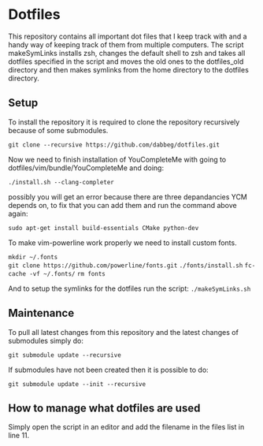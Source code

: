 # Dotfiles
This repository contains all important dot files that I keep track with and a handy way of keeping track of them from multiple computers. The script makeSymLinks installs zsh, changes the default shell to zsh and takes all dotfiles specified in the script and moves the old ones to the dotfiles_old directory and then makes symlinks from the home directory to the dotfiles directory.


## Setup
To install the repository it is required to clone the repository recursively because of some submodules.

`git clone --recursive https://github.com/dabbeg/dotfiles.git`

Now we need to finish installation of YouCompleteMe with going to dotfiles/vim/bundle/YouCompleteMe and doing:

`./install.sh --clang-completer`

possibly you will get an error because there are three depandancies YCM depends on, to fix that you can add them and run the command above again:

`sudo apt-get install build-essentials CMake python-dev`

To make vim-powerline work properly we need to install custom fonts.

`mkdir ~/.fonts`  
`git clone https://github.com/powerline/fonts.git`
`./fonts/install.sh`
`fc-cache -vf ~/.fonts/`
`rm fonts`

And to setup the symlinks for the dotfiles run the script:
`./makeSymLinks.sh`


## Maintenance
To pull all latest changes from this repository and the latest changes of submodules simply do:

`git submodule update --recursive`

If submodules have not been created then it is possible to do:

`git submodule update --init --recursive`


## How to manage what dotfiles are used
Simply open the script in an editor and add the filename in the files list in line 11.
